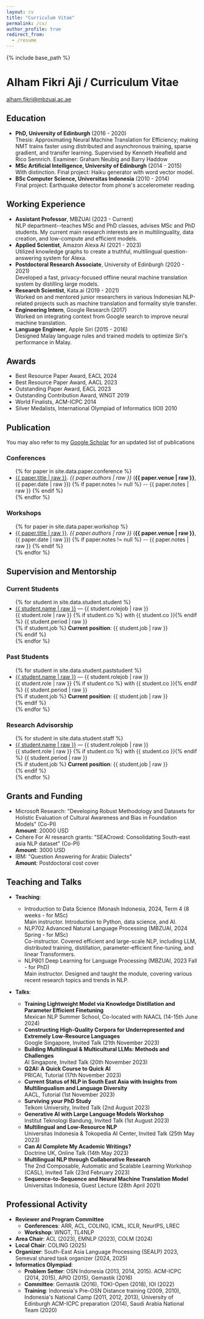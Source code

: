 ```yaml
---
layout: cv
title: "Curriculum Vitae"
permalink: /cv/
author_profile: true
redirect_from:
  - /resume
---
```


{% include base_path %}
# Alham Fikri Aji / Curriculum Vitae

[alham.fikri@mbzuai.ac.ae](mailto:alham.fikri@mbzuai.ac.ae)

[//]: # (I am an assistant professor at MBZUAI. I obtained my Ph.D. from the University of Edinburgh’s Institute for Language, Cognition, and Computation, where I focused on enhancing the training and inference speed of machine translation. My studies were supervised by Dr. Kenneth Heafield and Dr. Rico Sennrich. Presently, my research centers on multilingual, low-resource, and low-compute NLP. I have worked on lightweight models via distillation, as well as adapting models to unseen languages in cases of limited training data.)
[//]: # (I have been developing various multilingual large language models such as BLOOMZ/mT0, Jais, Bactrian-X, and more. I have also worked on building multilingual and under-represented NLP resources and benchmarks, especially those that capture local culture and nuances, some of which were awarded best resource papers.)
[//]: # (In the past, I have gained industry experience at companies such as Amazon, Google, and Apple.)

## Education

* **PhD, University of Edinburgh** (2016 - 2020)\
<span class='desc'>Thesis: Approximating Neural Machine Translation for Efficiency; making NMT trains faster using distributed and asynchronous training, sparse gradient, and transfer learning. Supervised by Kenneth Heafield and Rico Sennrich.</span>
<span class='desc'>Examiner: Graham Neubig and Barry Haddow</span>
* **MSc Artificial Intelligence, University of Edinburgh** (2014 - 2015)\
<span class='desc'>With distinction. Final project: Haiku generator with word vector model.</span>
* **BSc Computer Science, Universitas Indonesia** (2010 - 2014)\
<span class='desc'>Final project: Earthquake detector from phone's accelerometer reading.</span>

## Working Experience

* **Assistant Professor**, MBZUAI (2023 - Current)\
  NLP department--teaches MSc and PhD classes, advises MSc and PhD students. My current main research interests are in multilinguality, data creation, and low-compute and efficient models.
* **Applied Scientist**, Amazon Alexa AI (2021 - 2023)\
  Utilized knowledge graphs to create a truthful, multilingual question-answering system for Alexa.
* **Postdoctoral Research Associate**, University of Edinburgh (2020 - 2021)\
 Developed a fast, privacy-focused offline neural machine translation system by distilling large models.
* **Research Scientist**, Kata.ai (2019 - 2021)\
  Worked on and mentored junior researchers in various Indonesian NLP-related projects such as machine translation and formality style transfer. 
* **Engineering Intern**, Google Research (2017)\
  Worked on integrating context from Google search to improve neural machine translation.
* **Language Engineer**, Apple Siri (2015 - 2016)\
  Designed Malay language rules and trained models to optimize Siri's performance in Malay. 


## Awards
* Best Resource Paper Award, EACL 2024
* Best Resource Paper Award, AACL 2023
* Outstanding Paper Award, EACL 2023
* Outstanding Contribution Award, WNGT 2019
* World Finalists, ACM-ICPC 2014
* Silver Medalists, International Olympiad of Informatics (IOI) 2010
<div class="page-break"></div>

## Publication

You may also refer to my [Google Scholar](https://scholar.google.ca/citations?hl=en&user=0Cyfqv4AAAAJ&view_op=list_works&sortby=pubdate) for an updated list of publications
### Conferences

<ul>
{% for paper in site.data.paper.conference %}
<li class="{% if paper.author and paper.author == 'first' %}first-author{% elsif paper.author and paper.author == 'last' %}last-author{% else %}default-author{% endif %}">
    <a href="{{ paper.url }}">{{ paper.title | raw }}</a>. <i>{{ paper.authors | raw }}</i> (<b>{{ paper.venue | raw }}</b>, {{ paper.date | raw }})
    {% if paper.notes != null %} -- {{ paper.notes | raw }}
    {% endif %}
</li>
{% endfor %}
</ul>

### Workshops
<ul>
{% for paper in site.data.paper.workshop %}
<li class="{% if paper.author and paper.author == 'first' %}first-author{% elsif paper.author and paper.author == 'last' %}last-author{% else %}default-author{% endif %}">
    <a href="{{ paper.url }}">{{ paper.title | raw }}</a>. <i>{{ paper.authors | raw }}</i> (<b>{{ paper.venue | raw }}</b>, {{ paper.date | raw }})
    {% if paper.notes != null %} -- {{ paper.notes | raw }}
    {% endif %}
</li>
{% endfor %}
</ul>

## Supervision and Mentorship

### Current Students
<ul>
{% for student in site.data.student.student %}
  <li>
    <a href="{{ student.url }}">{{ student.name | raw }}</a> — {{ student.rolejob | raw }}<br>
    {{ student.role | raw }} {% if student.co %} with {{ student.co }}{% endif %} {{ student.period | raw }}<br>
    {% if student.job %}
      <strong>Current position</strong>: {{ student.job | raw }}<br>
    {% endif %}
  </li>
{% endfor %}
</ul>

### Past Students
<ul>
{% for student in site.data.student.paststudent %}
  <li>
    <a href="{{ student.url }}">{{ student.name | raw }}</a> — {{ student.rolejob | raw }}<br>
    {{ student.role | raw }} {% if student.co %} with {{ student.co }}{% endif %} {{ student.period | raw }}<br>
    {% if student.job %}
      <strong>Current position</strong>: {{ student.job | raw }}<br>
    {% endif %}
  </li>
{% endfor %}
</ul>

### Research Advisorship
<ul>
{% for student in site.data.student.staff %}
  <li>
    <a href="{{ student.url }}">{{ student.name | raw }}</a> — {{ student.rolejob | raw }}<br>
    {{ student.role | raw }} {% if student.co %} with {{ student.co }}{% endif %} {{ student.period | raw }}<br>
    {% if student.job %}
      <strong>Current position</strong>: {{ student.job | raw }}<br>
    {% endif %}
  </li>
{% endfor %}
</ul>

## Grants and Funding
 * Microsoft Research: "Developing Robust Methodology and Datasets for Holistic Evaluation of Cultural Awareness and Bias in Foundation Models" (Co-PI)\
   **Amount**: 20000 USD
 * Cohere For AI research grants: "SEACrowd: Consolidating South-east asia NLP dataset" (Co-PI)\
   **Amount**: 3000 USD
 * IBM: "Question Answering for Arabic Dialects"\
   **Amount**: Postdoctoral cost cover 

## Teaching and Talks

* **Teaching**:
  * Introduction to Data Science (Monash Indonesia, 2024, Term 4 (8 weeks - for MSc)\
    Main instructor. Introduction to Python, data science, and AI.
  * NLP702 Advanced Natural Language Processing (MBZUAI, 2024 Spring - for MSc)\
    Co-instructor. Covered efficient and large-scale NLP, including LLM, distributed training, distillation, parameter-efficient fine-tuning, and linear Transformers.
  * NLP801 Deep Learning for Language Processing (MBZUAI, 2023 Fall - for PhD)\
    Main instructor. Designed and taught the module, covering various recent research topics and trends in NLP.

* **Talks**:
  * **Training Lightweight Model via Knowledge Distillation and Parameter Efficient Finetuning**\
    Mexican NLP Summer School, Co-located with NAACL (14-15th June 2024) 
  * **Constructing High-Quality Corpora for Underrepresented and Extremely Low-Resource
Languages**\
    Google Singapore, Invited Talk (21th November 2023)  
  * **Building Multilingual & Multicultural LLMs: Methods and Challenges**\
    AI Singapore, Invited Talk (20th November 2023)
  * **Q2AI: A Quick Course to Quick AI**\
    PRICAI, Tutorial (17th November 2023)
  * **Current Status of NLP in South East Asia with Insights from Multilingualism and Language Diversity**\
    AACL, Tutorial (1st November 2023)
  * **Surviving your PhD Study**\
    Telkom University, Invited Talk (2nd August 2023)
  * **Generative AI with Large Language Models Workshop**\
    Institut Teknologi Bandung, Invited Talk (1st August 2023)
  * **Multilingual and Low-Resource NLP**\
    Universitas Indonesia & Tokopedia AI Center, Invited Talk (25th May 2023)
  * **Can AI Complete My Academic Writings?**\
    Doctrine UK, Online Talk (14th May 2023)
  * **Multilingual NLP through Collaborative Research**\
    The 2nd Composable, Automatic and Scalable Learning Workshop (CASL), Invited Talk (23rd February 2023)
  * **Sequence-to-Sequence and Neural Machine Translation Model**\
    Universitas Indonesia, Guest Lecture (28th April 2021)

## Professional Activity

* **Reviewer and Program Committee**
  * **Conferences**: ARR, ACL, COLING, ICML, ICLR, NeurIPS, LREC
  * **Workshop**: WNGT, TL4NLP
* **Area Chair**: ACL (2023), EMNLP (2023), COLM (2024)
* **Local Chair**: COLING (2025)
* **Organizer**: South-East Asia Language Processing (SEALP) 2023, Semeval shared task organizer (2024, 2025)
* **Informatics Olympiad**:
  * **Problem Setter**: OSN Indonesia (2013, 2014, 2015). ACM-ICPC (2014, 2015), APIO (2015), Gemastik (2016)
  * **Committee**: Gemastik (2016), TOKI-Open (2018), IOI (2022)
  * **Training**: Indonesia's Pre-OSN Distance training (2009, 2010), Indonesia's National Camp (2011, 2012, 2013), University of Edinburgh ACM-ICPC preparation (2014), Saudi Arabia National Team (2020)
